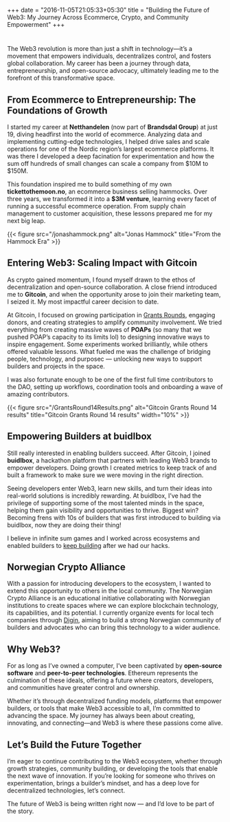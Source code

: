 +++
date = "2016-11-05T21:05:33+05:30"
title = "Building the Future of Web3: My Journey Across Ecommerce, Crypto, and Community Empowerment"
+++

# 

The Web3 revolution is more than just a shift in technology—it’s a movement that empowers individuals, decentralizes control, and fosters global collaboration. My career has been a journey through data, entrepreneurship, and open-source advocacy, ultimately leading me to the forefront of this transformative space.

## From Ecommerce to Entrepreneurship: The Foundations of Growth  

I started my career at **Netthandelen** (now part of **Brandsdal Group**) at just 19, diving headfirst into the world of ecommerce. Analyzing data and implementing cutting-edge technologies, I helped drive sales and scale operations for one of the Nordic region’s largest ecommerce platforms. It was there I developed a deep facination for experimentation and how the sum off hundreds of small changes can scale a company from $10M to $150M. 

This foundation inspired me to build something of my own **tickettothemoon.no**, an ecommerce business selling hammocks. Over three years, we transformed it into a **$3M venture**, learning every facet of running a successful ecommerce operation. From supply chain management to customer acquisition, these lessons prepared me for my next big leap.

{{< figure src="/jonashammock.png" alt="Jonas Hammock" title="From the Hammock Era"  >}}


## Entering Web3: Scaling Impact with Gitcoin  

As crypto gained momentum, I found myself drawn to the ethos of decentralization and open-source collaboration. A close friend introduced me to **Gitcoin**, and when the opportunity arose to join their marketing team, I seized it. My most impactful career decision to date.

At Gitcoin, I focused on growing participation in [Grants Rounds](https://www.gitcoin.co/blog/announcing-gitcoin-grants-new-500k-ethereum-infrastructure-round), engaging donors, and creating strategies to amplify community involvement. We tried everything from creating massive waves of **POAPs** (so many that we pushed POAP’s capacity to its limits lol) to designing innovative ways to inspire engagement. Some experiments worked brilliantly, while others offered valuable lessons. What fueled me was the challenge of bridging people, technology, and purposec — unlocking new ways to support builders and projects in the space.  

I was also fortunate enough to be one of the first full time contributors to the DAO, setting up workflows, coordination tools and onboarding a wave of amazing contributors. 

{{< figure src="/GrantsRound14Results.png" alt="Gitcoin Grants Round 14 results" title="Gitcoin Grants Round 14 results" width="10%" >}}

## Empowering Builders at buidlbox  

Still really interested in enabling builders succeed. After Gitcoin, I joined **buidlbox**, a hackathon platform that partners with leading Web3 brands to empower developers. Doing growth I created metrics to keep track of and built a framework to make sure we were moving in the right direction. 

Seeing developers enter Web3, learn new skills, and turn their ideas into real-world solutions is incredibly rewarding. At buidlbox, I’ve had the privilege of supporting some of the most talented minds in the space, helping them gain visibility and opportunities to thrive. Biggest win? Becoming frens with 10s of builders that was first introduced to building via buidlbox, now they are doing their thing!

I believe in infinite sum games and I worked across ecosystems and enabled builders to [keep building](https://blog.buidlbox.io/gitcoin-grants-22-is-live-on-gitcoin-827d3ac435a3) after we had our hacks.

## Norwegian Crypto Alliance 

With a passion for introducing developers to the ecosystem, I wanted to extend this opportunity to others in the local community. The Norwegian Crypto Alliance is an educational initiative collaborating with Norwegian institutions to create spaces where we can explore blockchain technology, its capabilities, and its potential. I currently organize events for local tech companies through [Digin](https://digin.no/), aiming to build a strong Norwegian community of builders and advocates who can bring this technology to a wider audience. 

## Why Web3?  

For as long as I’ve owned a computer, I’ve been captivated by **open-source software** and **peer-to-peer technologies**. Ethereum represents the culmination of these ideals, offering a future where creators, developers, and communities have greater control and ownership.

Whether it’s through decentralized funding models, platforms that empower builders, or tools that make Web3 accessible to all, I’m committed to advancing the space. My journey has always been about creating, innovating, and connecting—and Web3 is where these passions come alive.

## Let’s Build the Future Together  

I’m eager to continue contributing to the Web3 ecosystem, whether through growth strategies, community building, or developing the tools that enable the next wave of innovation. If you’re looking for someone who thrives on experimentation, brings a builder’s mindset, and has a deep love for decentralized technologies, let’s connect.

The future of Web3 is being written right now — and I’d love to be part of the story.